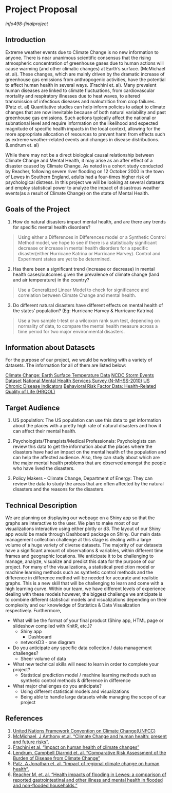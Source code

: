 # Project Proposal
_info498-finalproject_


## Introduction
Extreme weather events due to Climate Change is no new information to anyone. There is near unanimous scientific consensus that the rising atmospheric concentration of greenhouse gases due to human actions will cause warming (and other climatic changes) at Earth’s surface. (McMichael et. al). These changes, which are mainly driven by the dramatic increase of greenhouse gas emissions from anthropogenic activities, have the potential to affect human health in several ways. (Frachini et. al). Many prevalent human diseases are linked to climate fluctuations, from cardiovascular mortality and respiratory illnesses due to heat waves, to altered transmission of infectious diseases and malnutrition from crop failures. (Patz et. al) 
Quantitative studies can help inform policies to adapt to climate changes that are now inevitable because of both natural variability and past greenhouse gas emissions. Such actions typically affect the national or subnational level and require information on the likelihood and expected magnitude of specific health impacts in the local context, allowing for the more appropriate allocation of resources to prevent harm from effects such as extreme weather-related events and changes in disease distributions. (Lendrum et. al)

While there may not be a direct biological causal relationship between Climate Change and Mental Health, it may arise as an after effect of a disaster caused by Climate Change. As noted in a cohort study conducted by Reacher, following severe river flooding on 12 October 2000 in the town of Lewes in Southern England, adults had a four-times higher risk of psychological distress. In this project we will be looking at several datasets and employ statistical power to analyze the impact of disastrous weather events(as a result of Climate Change) on the state of Mental Health.

## Goals of the Project
1. How do natural disasters impact mental health, and are there any trends for specific mental health disorders? 
> Using either a Differences in Differences model or a Synthetic Control Method model, we hope to see if there is a statistically significant decrease or increase in mental health disorders for a specific disaster(either Hurricane Katrina or Hurricane Harvey). Control and Experiment states are yet to be determined.

2. Has there been a significant trend (increase or decrease) in mental health cases/outcomes given the prevalence of climate change (land and air temperature) in the country?
> Use a Generalized Linear Model to check for significance and correlation between Climate Change and mental health.

3. Do different natural disasters have different effects on mental health of the states’ population? (Eg: Hurricane Harvey & Hurricane Katrina) 
> Use a two sample t-test or a wilcoxon rank sum test, depending on normality of data, to compare the mental health measure across a time period for two major environmental disasters.

## Information about Datasets
For the purpose of our project, we would be working with a variety of datasets. The information for all of them are listed below:  

[Climate Change: Earth Surface Temperature Data](https://www.kaggle.com/berkeleyearth/climate-change-earth-surface-temperature-data/data)
[NCDC Storm Events Dataset](https://catalog.data.gov/dataset/ncdc-storm-events-database)
[National Mental Health Services Survey (N-MHSS-2010)](https://catalog.data.gov/dataset/national-mental-health-services-survey-n-mhss-2010-c0393)
[US Chronic Disease Indicators](https://catalog.data.gov/dataset/u-s-chronic-disease-indicators-cdi)
[Behavioral Risk Factor Data: Health-Related Quality of Life (HRQOL)](https://catalog.data.gov/dataset/behavioral-risk-factor-data-health-related-quality-of-life-hrqol-76ea6)

## Target Audience
1. US population: The US population can use this data to get information about the places with a pretty high rate of natural disasters and how  it can affect their mental health. 

2. Psychologists/Therapists/Medical Professionals: Psychologists can review this data to get the information about the places where the disasters have had an impact on the mental health of the population and can help the affected audience. Also, they can study about which are the major mental health problems that are observed amongst the people  who have lived the disasters.

3. Policy Makers - Climate Change,  Department of Energy: They can review the data to study the areas that are often affected by the natural disasters and the reasons for the disasters. 

## Technical Description

We are planning on displaying our webpage on a Shiny app so that the graphs are interactive to the user. We plan to make most of our visualizations interactive using either plotly or d3. The layout of our Shiny app would be made through Dashboard package on Shiny. Our main data management collection challenge at this stage is dealing with a large volume of a huge variety of diverse datasets. The majority of our datasets have a significant amount of observations & variables, within different time frames and geographic locations. We anticipate it to be challenging to manage, analyze, visualize and predict this data for the purpose of our project. 
For many of the visualizations, a statistical prediction model or machine learning methods such as synthetic control methods and the difference in difference method will be needed for accurate and realistic graphs. This is a new skill that will be challenging to learn and come with a high learning curve. Within our team, we have different levels of experience dealing with these models however, the biggest challenge we anticipate is to combine different statistical models and visualizations depending on their complexity and our knowledge of Statistics & Data Visualization respectively. Furthermore, 
* What will be the format of your final product (Shiny app, HTML page or slideshow compiled with KnitR, etc.)?
  * Shiny app
    * Dashboard
  * networkD3 - one diagram
* Do you anticipate any specific data collection / data management challenges?
  * Sheer volume of data
* What new technical skills will need to learn in order to complete your project?
  * Statistical prediction model / machine learning methods such as synthetic control methods & difference in difference 
* What major challenges do you anticipate? 
  * Using different statistical models and visualizations
  * Being able to handle large datasets while managing the scope of our project
  
## References

1. [United Nations Framework Convention on Climate Change(UNFCC)](https://unfccc.int/news/president-obama-climate-change-greatest-threat-to-future-generations)
2. [McMichael, J Anthony et.al. “Climate Change and human health: present and future risks”.](https://www.sciencedirect.com/science/article/pii/S0140673606680793)
3. [Frachini et al. “Impact on human health of climate changes”](https://www.ncbi.nlm.nih.gov/pubmed/25582074)
4. [Lendrum, Campbell Diarmid et. al. “Comparative Risk Assessment of the Burden of Disease from Climate Change”](https://www.ncbi.nlm.nih.gov/pmc/articles/PMC1764135/)
5. [Patz, A Jonathan et. al. “Impact of regional climate change on human health”.](http://www.precaution.org/lib/05/warming_harms_health.051117.pdf)
6. [Reacher M, et. al. “Health impacts of flooding in Lewes: a comparison of reported gastrointestinal and other illness and mental health in flooded and non-flooded households.”](https://www.ncbi.nlm.nih.gov/pubmed/15137280)
